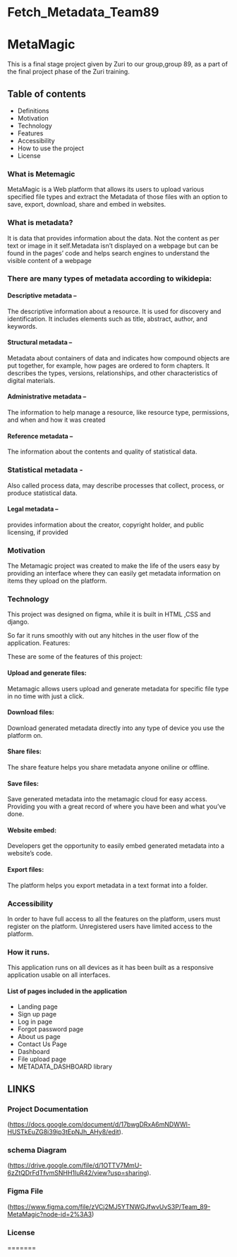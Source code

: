 # Fetch_Metadata_Team89
# MetaMagic
This is a final stage project given by Zuri to our group,group 89, as a part of the final project phase of the Zuri training.

## Table of contents

- Definitions
- Motivation
- Technology
- Features
- Accessibility
- How to use the project
- License


### What is Metemagic

MetaMagic is a Web platform that allows its users to upload various specified file types and extract the Metadata of those files with an option to save, export, download, share and embed in websites.

### What is metadata?

It is data that provides information about the data. Not the content as per text or image in it self.Metadata isn’t displayed on a webpage but can be found in the pages’ code and helps search engines to understand the visible content of a webpage

### There are many types of metadata according to wikidepia:

 #### Descriptive metadata – 
 The descriptive information about a resource. It is used for discovery and identification. It includes elements such as title, abstract, author, and  keywords.

#### Structural metadata –  
Metadata about containers of data and indicates how compound objects  are put together, for example, how pages are ordered to form chapters. It describes the types, versions, relationships, and other characteristics of digital materials.

#### Administrative metadata – 
The information to help manage a resource, like resource type, permissions, and when and how it was created

#### Reference metadata –  
The information about the contents and quality of statistical data.

### Statistical metadata  -
Also called process data, may describe processes that collect, process, or produce statistical data.

#### Legal metadata –
 provides information about the creator, copyright holder, and public licensing, if provided	


### Motivation

The Metamagic project was created to make the life of the users easy by providing an interface  where they can  easily get metadata  information on items  they upload on the  platform. 


### Technology 

This project was designed on figma, while it is built in HTML ,CSS and  django.

So far it runs smoothly with out any hitches in the user flow of the application.
Features:

These are some of the features of this project:


#### Upload and generate files:  
Metamagic allows users upload and generate metadata for specific file type in no time with just a click.

#### Download files: 
 Download generated metadata directly into any type of device you use the platform on.

#### Share files: 
The share feature helps you share metadata anyone oniline or offline.

#### Save files: 
Save generated metadata into the metamagic cloud for easy access.
Providing you with a great record of where you have been and what you’ve done.

#### Website embed: 
Developers get the opportunity to easily embed generated metadata into a website’s code.

#### Export files:
 The platform helps you export metadata in a text format into a folder.

### Accessibility 

In order to have full access to all the features on the platform, users must register on the platform. 
Unregistered users have limited access to the platform.

### How it runs.
This application runs on all devices as it has been built as a responsive application usable on all interfaces.

#### List of pages included in the application
- Landing page
- Sign up page
- Log in page
- Forgot password page
- About us page
- Contact Us Page
- Dashboard
- File upload page
- METADATA_DASHBOARD library


## LINKS

### Project Documentation
(https://docs.google.com/document/d/17bwgDRxA6mNDWWl-HUSTkEuZG8i39ip3tEpNJh_AHy8/edit).

###  schema Diagram
(https://drive.google.com/file/d/1OTTV7MmU-6zZtQDrFdTfvmSNHH1luR42/view?usp=sharing).

### Figma File
(https://www.figma.com/file/zVCj2MJ5YTNWGJfwvUvS3P/Team_89-MetaMagic?node-id=2%3A3)



### License
=======

